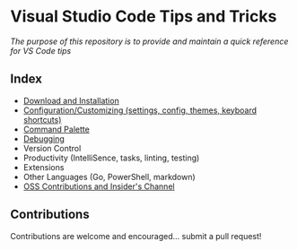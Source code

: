# Visual Studio Code Tips and Tricks

*The purpose of this repository is to provide and maintain a quick reference for VS Code tips*

## Index

 - [Download and Installation](install.md)
 - [Configuration/Customizing (settings, config, themes, keyboard shortcuts)](config.md)
 - [Command Palette](command-palette.md)
 - [Debugging](debugging.md)
 - Version Control
 - Productivity (IntelliSence, tasks, linting, testing)
 - Extensions
 - Other Languages (Go, PowerShell, markdown)
 - [OSS Contributions and Insider's Channel](vscode-contrib.md)
 
## Contributions

Contributions are welcome and encouraged... submit a pull request!